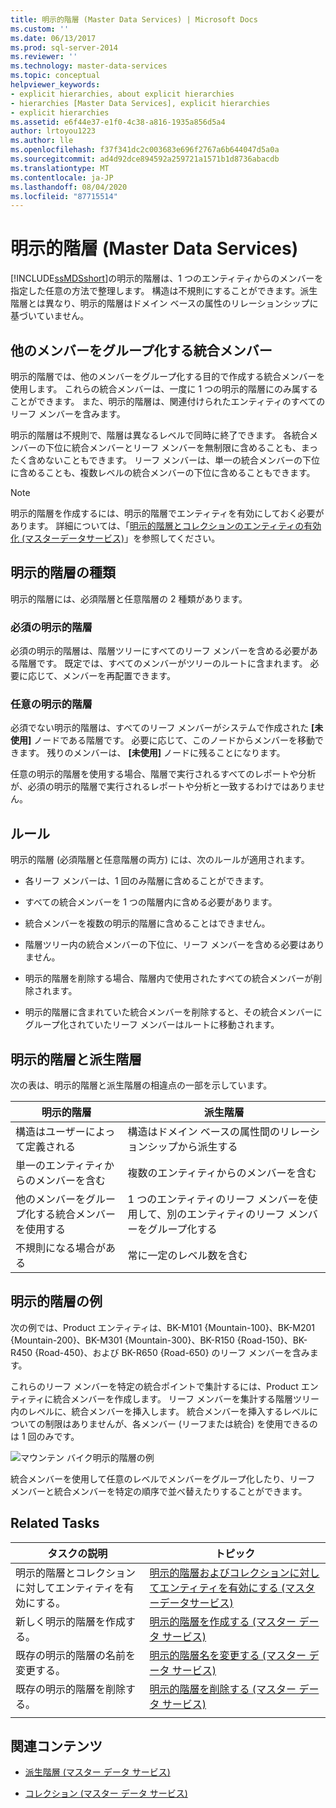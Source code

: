 ```yaml
---
title: 明示的階層 (Master Data Services) | Microsoft Docs
ms.custom: ''
ms.date: 06/13/2017
ms.prod: sql-server-2014
ms.reviewer: ''
ms.technology: master-data-services
ms.topic: conceptual
helpviewer_keywords:
- explicit hierarchies, about explicit hierarchies
- hierarchies [Master Data Services], explicit hierarchies
- explicit hierarchies
ms.assetid: e6f44e37-e1f0-4c38-a816-1935a856d5a4
author: lrtoyou1223
ms.author: lle
ms.openlocfilehash: f37f341dc2c003683e696f2767a6b644047d5a0a
ms.sourcegitcommit: ad4d92dce894592a259721a1571b1d8736abacdb
ms.translationtype: MT
ms.contentlocale: ja-JP
ms.lasthandoff: 08/04/2020
ms.locfileid: "87715514"
---
```

# <a name="explicit-hierarchies-master-data-services"></a>明示的階層 (Master Data Services)
  [!INCLUDE[ssMDSshort](../includes/ssmdsshort-md.md)]の明示的階層は、1 つのエンティティからのメンバーを指定した任意の方法で整理します。 構造は不規則にすることができます。派生階層とは異なり、明示的階層はドメイン ベースの属性のリレーションシップに基づいていません。

## <a name="consolidated-members-group-other-members"></a>他のメンバーをグループ化する統合メンバー
 明示的階層では、他のメンバーをグループ化する目的で作成する統合メンバーを使用します。 これらの統合メンバーは、一度に 1 つの明示的階層にのみ属することができます。 また、明示的階層は、関連付けられたエンティティのすべてのリーフ メンバーを含みます。

 明示的階層は不規則で、階層は異なるレベルで同時に終了できます。 各統合メンバーの下位に統合メンバーとリーフ メンバーを無制限に含めることも、まったく含めないこともできます。 リーフ メンバーは、単一の統合メンバーの下位に含めることも、複数レベルの統合メンバーの下位に含めることもできます。

> [!NOTE]
>  明示的階層を作成するには、明示的階層でエンティティを有効にしておく必要があります。 詳細については、「[明示的階層とコレクションのエンティティの有効化 &#40;マスターデータサービス&#41;](enable-an-entity-for-explicit-hierarchies-and-collections-master-data-services.md)」を参照してください。

## <a name="types-of-explicit-hierarchies"></a>明示的階層の種類
 明示的階層には、必須階層と任意階層の 2 種類があります。

### <a name="mandatory-explicit-hierarchy"></a>必須の明示的階層
 必須の明示的階層は、階層ツリーにすべてのリーフ メンバーを含める必要がある階層です。 既定では、すべてのメンバーがツリーのルートに含まれます。 必要に応じて、メンバーを再配置できます。

### <a name="non-mandatory-explicit-hierarchy"></a>任意の明示的階層
 必須でない明示的階層は、すべてのリーフ メンバーがシステムで作成された **[未使用]** ノードである階層です。 必要に応じて、このノードからメンバーを移動できます。 残りのメンバーは、 **[未使用]** ノードに残ることになります。

 任意の明示的階層を使用する場合、階層で実行されるすべてのレポートや分析が、必須の明示的階層で実行されるレポートや分析と一致するわけではありません。

## <a name="rules"></a>ルール
 明示的階層 (必須階層と任意階層の両方) には、次のルールが適用されます。

-   各リーフ メンバーは、1 回のみ階層に含めることができます。

-   すべての統合メンバーを 1 つの階層内に含める必要があります。

-   統合メンバーを複数の明示的階層に含めることはできません。

-   階層ツリー内の統合メンバーの下位に、リーフ メンバーを含める必要はありません。

-   明示的階層を削除する場合、階層内で使用されたすべての統合メンバーが削除されます。

-   明示的階層に含まれていた統合メンバーを削除すると、その統合メンバーにグループ化されていたリーフ メンバーはルートに移動されます。

## <a name="explicit-hierarchies-versus-derived-hierarchies"></a>明示的階層と派生階層
 次の表は、明示的階層と派生階層の相違点の一部を示しています。

|明示的階層|派生階層|
|--------------------------|-------------------------|
|構造はユーザーによって定義される|構造はドメイン ベースの属性間のリレーションシップから派生する|
|単一のエンティティからのメンバーを含む|複数のエンティティからのメンバーを含む|
|他のメンバーをグループ化する統合メンバーを使用する|1 つのエンティティのリーフ メンバーを使用して、別のエンティティのリーフ メンバーをグループ化する|
|不規則になる場合がある|常に一定のレベル数を含む|

## <a name="explicit-hierarchy-example"></a>明示的階層の例
 次の例では、Product エンティティは、BK-M101 {Mountain-100}、BK-M201 {Mountain-200}、BK-M301 {Mountain-300}、BK-R150 {Road-150}、BK-R450 {Road-450}、および BK-R650 {Road-650} のリーフ メンバーを含みます。

 これらのリーフ メンバーを特定の統合ポイントで集計するには、Product エンティティに統合メンバーを作成します。 リーフ メンバーを集計する階層ツリー内のレベルに、統合メンバーを挿入します。 統合メンバーを挿入するレベルについての制限はありませんが、各メンバー (リーフまたは統合) を使用できるのは 1 回のみです。

 ![マウンテン バイク明示的階層の例](../../2014/master-data-services/media/mds-conc-explicit-hierarchy.gif "マウンテン バイク明示的階層の例")

 統合メンバーを使用して任意のレベルでメンバーをグループ化したり、リーフ メンバーと統合メンバーを特定の順序で並べ替えたりすることができます。

## <a name="related-tasks"></a>Related Tasks

|タスクの説明|トピック|
|----------------------|-----------|
|明示的階層とコレクションに対してエンティティを有効にする。|[明示的階層およびコレクションに対してエンティティを有効にする &#40;マスターデータサービス&#41;](enable-an-entity-for-explicit-hierarchies-and-collections-master-data-services.md)|
|新しく明示的階層を作成する。|[明示的階層を作成する (マスター データ サービス)](../../2014/master-data-services/create-an-explicit-hierarchy-master-data-services.md)|
|既存の明示的階層の名前を変更する。|[明示的階層名を変更する (マスター データ サービス)](../../2014/master-data-services/change-an-explicit-hierarchy-name-master-data-services.md)|
|既存の明示的階層を削除する。|[明示的階層を削除する (マスター データ サービス)](../../2014/master-data-services/delete-an-explicit-hierarchy-master-data-services.md)|
|||

## <a name="related-content"></a>関連コンテンツ

-   [派生階層 (マスター データ サービス)](../../2014/master-data-services/derived-hierarchies-master-data-services.md)

-   [コレクション (マスター データ サービス)](../../2014/master-data-services/collections-master-data-services.md)


